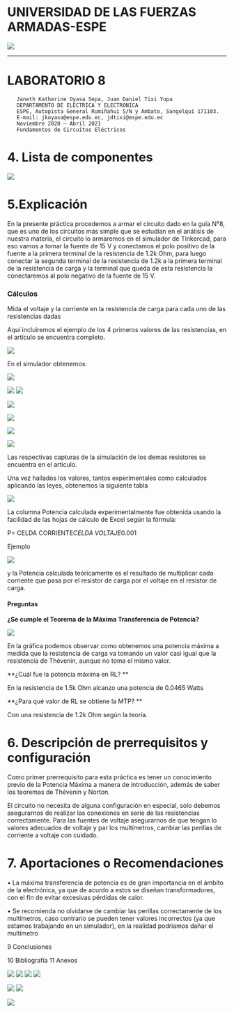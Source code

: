 # UNIVERSIDAD DE LAS FUERZAS ARMADAS-ESPE
 
![](https://upload.wikimedia.org/wikipedia/commons/3/3a/Logo_ESPEOk.png)


---------------------
#  LABORATORIO 8
                                                                            
                                                                            
                                                                            
                                                                            
                                                                            
                                                                            
                                                                           
                                                                           
       Janeth Katherine Oyasa Sepa, Juan Daniel Tixi Yupa
       DEPARTAMENTO DE ELECTRICA Y ELECTRONICA
       ESPE, Autopista General Rumiñahui S/N y Ambato, Sangolquí 171103.
       E-mail: jkoyasa@espe.edu.ec, jdtixi@espe.edu.ec
       Noviembre 2020 – Abril 2021
       Fundamentos de Circuitos Eléctricos
       
       
       
# 4. Lista de componentes
![](https://scontent.fuio1-1.fna.fbcdn.net/v/t1.0-9/166453232_275715357327841_3501731949848602196_n.jpg?_nc_cat=107&ccb=1-3&_nc_sid=730e14&_nc_eui2=AeGP6_2g_eG-YPT0Gj1cymogZqKpTW_aEK1moqlNb9oQrYsbO2iW-XbLYHM9cvsmOyQcIxwLoTyQVaRPR1DLQXf6&_nc_ohc=5zU-NASdwyEAX_2gy_-&_nc_ht=scontent.fuio1-1.fna&oh=26c881dd78561b660b6d86c714282994&oe=60860A3D)

# 5.Explicación
En la presente práctica procedemos a armar el circuito dado en la guía N°8, que es uno de los circuitos más simple que se estudian en el análisis de nuestra materia, el circuito lo armaremos en el simulador de Tinkercad, para eso vamos a tomar la fuente de 15 V y conectamos el polo positivo de la fuente a la primera terminal de la resistencia de 1.2k Ohm, para luego conectar la segunda terminal de la resistencia de 1.2k a la primera terminal de la resistencia de carga y la terminal que queda de esta resistencia la conectaremos al polo negativo de la fuente de 15 V.
 
### Cálculos
Mida el voltaje y la corriente en la resistencia de carga para cada uno de las resistencias dadas

Aquí incluiremos el ejemplo de los 4 primeros valores de las resistencias, en el artículo se encuentra completo.

![](https://scontent.fuio1-1.fna.fbcdn.net/v/t1.0-9/165440031_275718287327548_309379842936422743_n.jpg?_nc_cat=100&ccb=1-3&_nc_sid=730e14&_nc_eui2=AeGHpXZmCcmrU-RUDHBvA9VhBPUUuuAZJSkE9RS64BklKQlYP1I9KmjBrVal1L7qpLxWy6up7fo4_vO-Hc_BbkiZ&_nc_ohc=J0f7QeNqAccAX_L2sJg&_nc_ht=scontent.fuio1-1.fna&oh=e5a4a80d9de692bb74bb8e5b96cfb1f7&oe=60879D93)

En el  simulador obtenemos:

![](https://scontent.fuio1-1.fna.fbcdn.net/v/t1.0-9/166392999_275715363994507_178812995217346773_n.jpg?_nc_cat=101&ccb=1-3&_nc_sid=730e14&_nc_eui2=AeHv9FcEfwl-bWaYreyBc5Vh_F8PD2cKDk38Xw8PZwoOTZW0rmxnfGQnuWchBvm5y7BkxpLg_hAwWLDzQLpLFbFT&_nc_ohc=wb9cYla-bJEAX9Q4RJd&_nc_ht=scontent.fuio1-1.fna&oh=fa05796d1eba8b3438291c1ccfebbe46&oe=60864331)

![](https://scontent.fuio1-1.fna.fbcdn.net/v/t1.0-9/166227458_275730397326337_2199224708777147769_n.jpg?_nc_cat=109&ccb=1-3&_nc_sid=730e14&_nc_eui2=AeEK-ZSkDsgoBItJ9MJjVY6mxzfpDpB9Xi7HN-kOkH1eLgaN4F3Ap6qVwAhemMBhtKgaFHS5cYNgPAQqS6rBNrka&_nc_ohc=5pNXcYKFBcIAX8tEEmB&_nc_ht=scontent.fuio1-1.fna&oh=502f5d3de58093aab72b7e5acada7387&oe=60891DD7)
![](https://scontent.fuio1-1.fna.fbcdn.net/v/t1.0-9/166580040_275715370661173_778363493443488406_n.jpg?_nc_cat=109&ccb=1-3&_nc_sid=730e14&_nc_eui2=AeG3yTWyxnCMxlu-KGUNRkcsAfJoV7edQBcB8mhXt51AF53qbZdHzVX37PZqVbGYM91V0DkWaVIuBMkqWsZSNhME&_nc_ohc=NI2VKo9b8a4AX_e5y4x&_nc_ht=scontent.fuio1-1.fna&oh=33fd880b836ae7c56996713f4418618b&oe=6087555A)

![](https://scontent.fuio1-1.fna.fbcdn.net/v/t1.0-9/166950281_275718317327545_1708578734427841273_n.jpg?_nc_cat=102&ccb=1-3&_nc_sid=730e14&_nc_eui2=AeEEtmWaBOFSjEZd4aRI21HAlRrkQfaDiu2VGuRB9oOK7XdCsbmK1w4hgo4ywtX2L_Oe0qEp5nwnWigYmI4k1CN6&_nc_ohc=3UjrgJPlb-IAX9PqqDS&_nc_ht=scontent.fuio1-1.fna&oh=1121c9f76979d0654dc56eb2d0371914&oe=60879541)

![](https://scontent.fuio1-1.fna.fbcdn.net/v/t1.0-9/166227458_275715417327835_9010075674705831574_n.jpg?_nc_cat=101&ccb=1-3&_nc_sid=730e14&_nc_eui2=AeHlUILpwrNd4xbPMItT_y7ie0tJk1B-C497S0mTUH4Lj43bXl_qGBGjqN9PegDtqfby_WSnPN_ZdAwrxkRvs0Eu&_nc_ohc=E0BHekiu3hwAX-UMvVu&_nc_ht=scontent.fuio1-1.fna&oh=40b299f26cae01527a4b8b243f9708da&oe=608831DF)

![](https://scontent.fuio1-1.fna.fbcdn.net/v/t1.0-9/166761752_275718337327543_2662463778662292598_n.jpg?_nc_cat=100&ccb=1-3&_nc_sid=730e14&_nc_eui2=AeFUNjk5B0uGBcyy_Y3NJa6RPD-1wzETml88P7XDMROaX9qmE7t9gAofPV_HtncvKSZXVQONDQ3nsAQKyNq0fM_L&_nc_ohc=qVGS6CNP6gIAX88aoQV&_nc_ht=scontent.fuio1-1.fna&oh=38137a9fde9d9d859f90bca77da01ee9&oe=60890C38)

![](https://scontent.fuio1-1.fna.fbcdn.net/v/t1.0-9/166649180_275715410661169_3102522566301238733_n.jpg?_nc_cat=103&ccb=1-3&_nc_sid=730e14&_nc_eui2=AeH3GFOQ_EBQomJBpGrPnwUdpeFt743vaDSl4W3vje9oNNa5Ctj1eSP4FU5_9PI0S6429ipanY85KGLgvTtmgoFg&_nc_ohc=kO6kMS0xkogAX_r9kMi&_nc_ht=scontent.fuio1-1.fna&oh=66c02c1321580e04c0d9fa86a2f65bd6&oe=6088F795)

Las respectivas capturas de la simulación de los demas resistores se encuentra en el artículo.

Una vez hallados los valores, tantos experimentales como calculados aplicando las leyes, obtenemos la siguiente tabla

![](https://scontent.fuio1-1.fna.fbcdn.net/v/t1.0-9/166392999_275715537327823_6831189126268515912_n.jpg?_nc_cat=109&ccb=1-3&_nc_sid=730e14&_nc_eui2=AeEtpn9643G1ZBuGq1QbpKVcjArCmkRtMpWMCsKaRG0ylTp8pvGsehmnzVzmKMD_0bO79ecWmCOxEDZ5eISCR_ii&_nc_ohc=m5dZ7oXjtn8AX9DuSbr&_nc_ht=scontent.fuio1-1.fna&oh=60533968815cd6a06642e503f51b7900&oe=6086BA3A)

La columna Potencia calculada experimentalmente fue obtenida usando la facilidad de las hojas de cálculo de Excel según la fórmula:

P= CELDA CORRIENTE*CELDA VOLTAJE*0.001

Ejemplo

![](https://scontent.fuio1-1.fna.fbcdn.net/v/t1.0-9/166976998_275715557327821_3088802971688191287_n.jpg?_nc_cat=110&ccb=1-3&_nc_sid=730e14&_nc_eui2=AeFVag60DnkgxNFXQquB6_DnTGbO7xHduWtMZs7vEd25a9UztMGxKJXb-R0aQ_uifk8VUIilNkFhiOQGiUpYU12c&_nc_ohc=wfawVq2CEZMAX-LLVzh&_nc_ht=scontent.fuio1-1.fna&oh=bd271e335c2c939a5bd1d75b499eaccd&oe=60895E35)

y la Potencia calculada teóricamente es el resultado de multiplicar cada corriente que pasa por el resistor de carga por el voltaje en el resistor de carga.

#### Preguntas

**¿Se cumple el Teorema de la Máxima Transferencia de Potencia?**

![](https://scontent.fuio1-1.fna.fbcdn.net/v/t1.0-9/166801543_275715563994487_5447391977129134242_n.jpg?_nc_cat=108&ccb=1-3&_nc_sid=730e14&_nc_eui2=AeHxPHvU10Yat64bGWPncbrvMupeceQTqPky6l5x5BOo-Sq0liXTsyWhhOPmxoCc8mfCS1Okx8lYUVHRLLfwylFO&_nc_ohc=YjyTZATbnnkAX942XJr&_nc_ht=scontent.fuio1-1.fna&oh=ea8d9fb55154284a28cd133237b089be&oe=6089290E)

En la gráfica podemos observar como obtenemos una potencia máxima a medida que la resistencia de carga va tomando un valor casi igual que la resistencia de Thévenin, aunque no toma el mismo valor.


**¿Cuál fue la potencia máxima en RL? **

En la resistencia de 1.5k Ohm alcanzo una potencia de 0.0465 Watts

**¿Para qué valor de RL se obtiene la MTP? **

Con una resistencia de 1.2k Ohm  según la teoría.

# 6. Descripción de prerrequisitos y configuración

Como primer prerrequisito para esta práctica es tener un conocimiento previo de la Potencia Máxima a manera de introducción, además de saber los teoremas de Thévenin y Norton.

El circuito no necesita de alguna configuración en especial, solo debemos asegurarnos de realizar las conexiones en serie de las resistencias correctamente. Para las fuentes de voltaje asegurarnos de que tengan lo valores adecuados de voltaje y par los multímetros, cambiar las perillas de corriente a voltaje con cuidado.

# 7.  Aportaciones o Recomendaciones

•	La máxima transferencia de potencia es de gran importancia en el ámbito de la electrónica, ya que de acurdo a estos se diseñan transformadores, con el fin de evitar excesivas pérdidas de calor.

•	Se recomienda no olvidarse de cambiar las perillas correctamente de los multímetros, caso contrario se pueden tener valores incorrectos (ya que estamos trabajando en un simulador), en la realidad podriamos dañar el multímetro

9 Conclusiones 



10 Bibliografía
11 Anexos

![](https://scontent.fuio1-1.fna.fbcdn.net/v/t1.0-9/166094380_275718140660896_6196881548027079173_n.jpg?_nc_cat=101&ccb=1-3&_nc_sid=730e14&_nc_eui2=AeFIf_S0Eo8CLcHj5Ih5vcMA7rknF4CFVFruuScXgIVUWoNOk_i4ZoDESfD5KZNAjsgY_n_4pUg570i7xtBd_MP6&_nc_ohc=nRaUUOCoASoAX8VihWe&_nc_ht=scontent.fuio1-1.fna&oh=3711d3f13ac27c1801bd9ca9b47ff103&oe=6087DD00)
![](https://scontent.fuio1-1.fna.fbcdn.net/v/t1.0-9/166273245_275718167327560_4087682550783510392_n.jpg?_nc_cat=100&ccb=1-3&_nc_sid=730e14&_nc_eui2=AeFBIieHEpT83aLxFa-cnsnRDiBfiHIyPW8OIF-IcjI9b4su8qfKAEfTZQIoDnJRa3EWhA1V4p2HbFhRyeiQ8AG3&_nc_ohc=RLM4hTBZTf0AX9WH5ba&_nc_ht=scontent.fuio1-1.fna&oh=2bab58c9d5423957b78d54b89ccb65b1&oe=6087689F)
![](https://scontent.fuio1-1.fna.fbcdn.net/v/t1.0-9/166467366_275718170660893_9073457338352035402_n.jpg?_nc_cat=108&ccb=1-3&_nc_sid=730e14&_nc_eui2=AeHo8Ary9hPAmb7bDtTcjEvKrySBGalklF-vJIEZqWSUX3kH1_v_6NOxknEqL06iFjwTSLa-TWAcGyxsEXbA7ahF&_nc_ohc=fQdV9ph20AQAX-Fumkz&_nc_ht=scontent.fuio1-1.fna&oh=cd40ffc8f4376c9f4b43f6e053f35dc1&oe=6085E230)
![](https://scontent.fuio1-1.fna.fbcdn.net/v/t1.0-9/166008144_275718197327557_6407089260761638171_n.jpg?_nc_cat=111&ccb=1-3&_nc_sid=730e14&_nc_eui2=AeECisGQzCII8iva9DzH9A5LGXtkcwDJJl0Ze2RzAMkmXU4JTR6cBzgW0YRDAE_TgV6zmKsPa3XsdU01wPpTJ0CD&_nc_ohc=PQ6TuLc1EXkAX-S58BA&_nc_ht=scontent.fuio1-1.fna&oh=9cb53544fade42171b7fbbf20fda49f3&oe=60887CC7)

![](https://scontent.fuio1-1.fna.fbcdn.net/v/t1.0-9/166859624_275718213994222_2652973170356002419_n.jpg?_nc_cat=101&ccb=1-3&_nc_sid=730e14&_nc_eui2=AeG07d9l1RiuO_qN5sU7StLUZm_S7x3jm9Fmb9LvHeOb0XJQGtZkX-6O-M3f6a_VbS2ahJuzID53r4b-Q0ICXfYs&_nc_ohc=KhnOecfpt8cAX-tHQ6u&_nc_ht=scontent.fuio1-1.fna&oh=595e3e9b30e6b995c29b487528f4a74b&oe=6088E18B)
![](https://scontent.fuio1-1.fna.fbcdn.net/v/t1.0-9/166289752_275718220660888_6464511626580933504_n.jpg?_nc_cat=101&ccb=1-3&_nc_sid=730e14&_nc_eui2=AeEjAGtE83AN4-OoAcbkseiKP3pIU7JH1J0_ekhTskfUnVOdZ3Lg8rT465h_L1OQvYvQFylD-CoalHRfFV5Jtoj-&_nc_ohc=dYuWi66317kAX9HC6pk&_nc_ht=scontent.fuio1-1.fna&oh=d1c7241733f4a2767d8deb6bf37acddd&oe=608642FB)

![](https://scontent.fuio1-1.fna.fbcdn.net/v/t1.0-9/166432343_275708847328492_3559868961322970915_o.jpg?_nc_cat=107&ccb=1-3&_nc_sid=8bfeb9&_nc_eui2=AeH4vL7d-XTElFQlv7jM9Igcc8bXaE3BvyxzxtdoTcG_LMPS65TLsNIbigPSJcN5epq4U8qaN-KQ1LijY0slRN6x&_nc_ohc=cyosk9Sp0VAAX-4MYKR&_nc_ht=scontent.fuio1-1.fna&oh=f9d6d283a233ec74b9d70bcfb64137fc&oe=6088B9BB)
